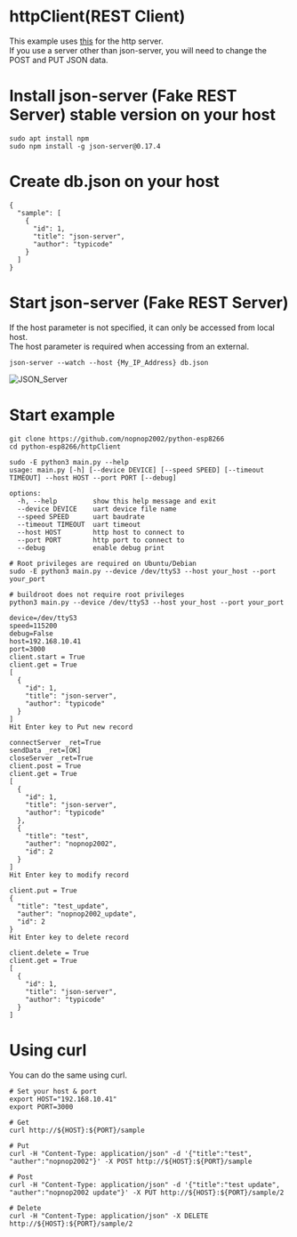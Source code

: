 # httpClient(REST Client)
This example uses [this](https://github.com/typicode/json-server) for the http server.   
If you use a server other than json-server, you will need to change the POST and PUT JSON data.   

# Install json-server (Fake REST Server) stable version on your host
```
sudo apt install npm
sudo npm install -g json-server@0.17.4
```

# Create db.json on your host
```
{
  "sample": [
    {
      "id": 1,
      "title": "json-server",
      "author": "typicode"
    }
  ]
}
```

# Start json-server (Fake REST Server)
If the host parameter is not specified, it can only be accessed from local host.   
The host parameter is required when accessing from an external.   
```
json-server --watch --host {My_IP_Address} db.json
```

![JSON_Server](https://user-images.githubusercontent.com/6020549/71557207-3320e700-2a86-11ea-9761-823007c4b370.jpg)


# Start example
```
git clone https://github.com/nopnop2002/python-esp8266
cd python-esp8266/httpClient

sudo -E python3 main.py --help
usage: main.py [-h] [--device DEVICE] [--speed SPEED] [--timeout TIMEOUT] --host HOST --port PORT [--debug]

options:
  -h, --help         show this help message and exit
  --device DEVICE    uart device file name
  --speed SPEED      uart baudrate
  --timeout TIMEOUT  uart timeout
  --host HOST        http host to connect to
  --port PORT        http port to connect to
  --debug            enable debug print

# Root privileges are required on Ubuntu/Debian
sudo -E python3 main.py --device /dev/ttyS3 --host your_host --port your_port

# buildroot does not require root privileges
python3 main.py --device /dev/ttyS3 --host your_host --port your_port

device=/dev/ttyS3
speed=115200
debug=False
host=192.168.10.41
port=3000
client.start = True
client.get = True
[
  {
    "id": 1,
    "title": "json-server",
    "author": "typicode"
  }
]
Hit Enter key to Put new record

connectServer _ret=True
sendData _ret=[OK]
closeServer _ret=True
client.post = True
client.get = True
[
  {
    "id": 1,
    "title": "json-server",
    "author": "typicode"
  },
  {
    "title": "test",
    "auther": "nopnop2002",
    "id": 2
  }
]
Hit Enter key to modify record

client.put = True
{
  "title": "test_update",
  "auther": "nopnop2002_update",
  "id": 2
}
Hit Enter key to delete record

client.delete = True
client.get = True
[
  {
    "id": 1,
    "title": "json-server",
    "author": "typicode"
  }
]
```

# Using curl
You can do the same using curl.   
```
# Set your host & port
export HOST="192.168.10.41"
export PORT=3000

# Get
curl http://${HOST}:${PORT}/sample

# Put
curl -H "Content-Type: application/json" -d '{"title":"test", "auther":"nopnop2002"}' -X POST http://${HOST}:${PORT}/sample

# Post
curl -H "Content-Type: application/json" -d '{"title":"test update", "auther":"nopnop2002 update"}' -X PUT http://${HOST}:${PORT}/sample/2

# Delete
curl -H "Content-Type: application/json" -X DELETE http://${HOST}:${PORT}/sample/2
```
